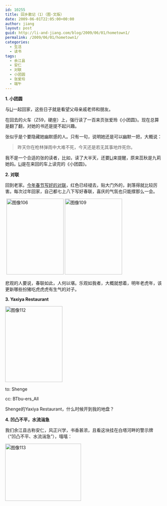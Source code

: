 ```yaml
---
id: 10255
title: 回乡散记（1）（图·文版）
date: 2009-06-01T22:05:00+00:00
author: jiang
layout: post
guid: http://li-and-jiang.com/blog/2009/06/01/hometown1/
permalink: /2009/06/01/hometown1/
categories:
  - 生活
  - 读书
tags:
  - 余江县
  - 安仁
  - 对联
  - 小团圆
  - 张爱玲
  - 端午
---
```

**1. 小团圆**

与<a href="http://li-and-jiang.com/blog/author/li/" target="_blank">Li</a>一起回家，这些日子就是看望父母亲戚老师和朋友。

在回去的火车（Z59，硬座）上，强行读了一百来页张爱玲《小团圆》。现在总算是翻了翻，对她的书还是提不起兴趣。

张似乎是个要隐藏她幽默感的人。只有一句，说明她还是可以幽默一把，大概说：

> 昨天你在枪林弹雨中大难不死，今天还是若无其事地炸死你。

我不是一个合适的张的读者，比如，读了大半天，还要<a href="http://li-and-jiang.com/blog/author/li/" target="_blank">Li</a>来提醒，原来蕊秋是九莉她妈。<a href="http://li-and-jiang.com/blog/author/li/" target="_blank">Li</a>是在来回的车上读完的《小团圆》。

**2. 对联**

回到老家。<a href="http://li-and-jiang.com/blog/2009/01/30/纸博客，2009，春节日记/" target="_blank">今年春节写好的对联</a>，红色已经褪去，贴大门外的，剥落得就比较厉害。每次过年回家，自己都七上八下写好春联，喜庆的气氛也只能撑那么一会。

 [<img style="border-top-width: 0px; display: inline; border-left-width: 0px; border-bottom-width: 0px; border-right-width: 0px" title="图像106" src="http://li-and-jiang.com/blog/wp-content/uploads/2009/06/106-thumb.jpg" border="0" alt="图像106" width="184" height="244" />](http://li-and-jiang.com/blog/wp-content/uploads/2009/06/106.jpg) [<img style="border-top-width: 0px; display: inline; border-left-width: 0px; border-bottom-width: 0px; border-right-width: 0px" title="图像109" src="http://li-and-jiang.com/blog/wp-content/uploads/2009/06/109-thumb.jpg" border="0" alt="图像109" width="184" height="244" />](http://li-and-jiang.com/blog/wp-content/uploads/2009/06/109.jpg)

悲观的人要说，春联如此，人何以堪。乐观如我者，大概就想着，明年老虎年，该更新哪些扮猪吃虎虎虎有生气的对子。

**3. Yaxiya Restaurant**

[<img style="border-top-width: 0px; display: inline; border-left-width: 0px; border-bottom-width: 0px; border-right-width: 0px" title="图像112" src="http://li-and-jiang.com/blog/wp-content/uploads/2009/06/112-thumb.jpg" border="0" alt="图像112" width="184" height="244" />](http://li-and-jiang.com/blog/wp-content/uploads/2009/06/112.jpg)

to: Shenge

cc: BTbu-ers_All

Shenge的Yaxiya Restaurant，什么时候开到我的地盘？

**4. 凹凸不平，水流湍急**

我们余江县古称安仁，风正兴学，书香甚浓，且看这块挂在白塔河畔的警示牌（“凹凸不平、水流湍急”），嘻嘻：

[<img style="border-top-width: 0px; display: inline; border-left-width: 0px; border-bottom-width: 0px; border-right-width: 0px" title="图像113" src="http://li-and-jiang.com/blog/wp-content/uploads/2009/06/113-thumb.jpg" border="0" alt="图像113" width="244" height="184" />](http://li-and-jiang.com/blog/wp-content/uploads/2009/06/113.jpg)